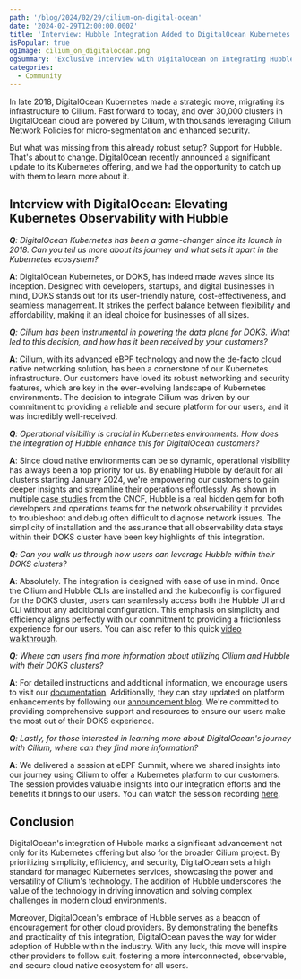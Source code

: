 ```yaml
---
path: '/blog/2024/02/29/cilium-on-digital-ocean'
date: '2024-02-29T12:00:00.000Z'
title: 'Interview: Hubble Integration Added to DigitalOcean Kubernetes'
isPopular: true
ogImage: cilium_on_digitalocean.png
ogSummary: 'Exclusive Interview with DigitalOcean on Integrating Hubble into their Kubernetes Offering'
categories:
  - Community
---
```


In late 2018, DigitalOcean Kubernetes made a strategic move, migrating its infrastructure to Cilium. Fast forward to today, and over 30,000 clusters in DigitalOcean cloud are powered by Cilium, with thousands leveraging Cilium Network Policies for micro-segmentation and enhanced security.

But what was missing from this already robust setup? Support for Hubble. That's about to change. DigitalOcean recently announced a significant update to its Kubernetes offering, and we had the opportunity to catch up with them to learn more about it.

## Interview with DigitalOcean: Elevating Kubernetes Observability with Hubble

_**Q**: DigitalOcean Kubernetes has been a game-changer since its launch in 2018. Can you tell us more about its journey and what sets it apart in the Kubernetes ecosystem?_

**A**: DigitalOcean Kubernetes, or DOKS, has indeed made waves since its inception. Designed with developers, startups, and digital businesses in mind, DOKS stands out for its user-friendly nature, cost-effectiveness, and seamless management. It strikes the perfect balance between flexibility and affordability, making it an ideal choice for businesses of all sizes.

_**Q**: Cilium has been instrumental in powering the data plane for DOKS. What led to this decision, and how has it been received by your customers?_

**A**: Cilium, with its advanced eBPF technology and now the de-facto cloud native networking solution, has been a cornerstone of our Kubernetes infrastructure. Our customers have loved its robust networking and security features, which are key in the ever-evolving landscape of Kubernetes environments. The decision to integrate Cilium was driven by our commitment to providing a reliable and secure platform for our users, and it was incredibly well-received.

_**Q**: Operational visibility is crucial in Kubernetes environments. How does the integration of Hubble enhance this for DigitalOcean customers?_

**A**: Since cloud native environments can be so dynamic, operational visibility has always been a top priority for us. By enabling Hubble by default for all clusters starting January 2024, we're empowering our customers to gain deeper insights and streamline their operations effortlessly. As shown in multiple [case studies](https://www.cncf.io/case-studies/?_sft_lf-project=cilium) from the CNCF, Hubble is a real hidden gem for both developers and operations teams for the network observability it provides to troubleshoot and debug often difficult to diagnose network issues. The simplicity of installation and the assurance that all observability data stays within their DOKS cluster have been key highlights of this integration.

_**Q**: Can you walk us through how users can leverage Hubble within their DOKS clusters?_

**A**: Absolutely. The integration is designed with ease of use in mind. Once the Cilium and Hubble CLIs are installed and the kubeconfig is configured for the DOKS cluster, users can seamlessly access both the Hubble UI and CLI without any additional configuration. This emphasis on simplicity and efficiency aligns perfectly with our commitment to providing a frictionless experience for our users. You can also refer to this quick [video walkthrough](https://www.youtube.com/watch?v=xUE6hKtqhrM).

_**Q**: Where can users find more information about utilizing Cilium and Hubble with their DOKS clusters?_

**A**: For detailed instructions and additional information, we encourage users to visit our [documentation](https://docs.digitalocean.com/products/kubernetes/how-to/use-cilium-hubble/). Additionally, they can stay updated on platform enhancements by following our [announcement blog](https://www.digitalocean.com/blog/cillium-hubble-on-digitalocean-kubernetes). We're committed to providing comprehensive support and resources to ensure our users make the most out of their DOKS experience.

_**Q**: Lastly, for those interested in learning more about DigitalOcean's journey with Cilium, where can they find more information?_

**A**: We delivered a session at eBPF Summit, where we shared insights into our journey using Cilium to offer a Kubernetes platform to our customers. The session provides valuable insights into our integration efforts and the benefits it brings to our users. You can watch the session recording [here](https://www.youtube.com/watch?v=xez34h7EY3A).

## Conclusion

DigitalOcean's integration of Hubble marks a significant advancement not only for its Kubernetes offering but also for the broader Cilium project. By prioritizing simplicity, efficiency, and security, DigitalOcean sets a high standard for managed Kubernetes services, showcasing the power and versatility of Cilium's technology. The addition of Hubble underscores the value of the technology in driving innovation and solving complex challenges in modern cloud environments.

Moreover, DigitalOcean's embrace of Hubble serves as a beacon of encouragement for other cloud providers. By demonstrating the benefits and practicality of this integration, DigitalOcean paves the way for wider adoption of Hubble within the industry. With any luck, this move will inspire other providers to follow suit, fostering a more interconnected, observable, and secure cloud native ecosystem for all users.

